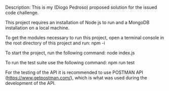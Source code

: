 Description: This is my (Diogo Pedroso) proposed solution for the issued code challenge.

This project requires an installation of Node js to run and a MongoDB installation on a local machine.

To get the modules necessary to run this project, open a terminal console in the root directory of this project and run:
npm -i

To start the project, run the following command:
node index.js

To run the test suite use the following command:
npm run test

For the testing of the API it is recommended to use POSTMAN API (https://www.getpostman.com/), which is what was used during the development of the API.
